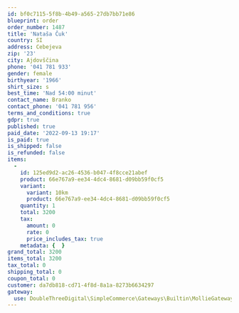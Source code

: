 ```yaml
---
id: bf0c7115-5f8b-4b49-a565-27db7bb71e86
blueprint: order
order_number: 1487
title: 'Nataša Čuk'
country: SI
address: Cebejeva
zip: '23'
city: Ajdovščina
phone: '041 781 933'
gender: female
birthyear: '1966'
shirt_size: s
best_time: 'Nad 54:00 minut'
contact_name: Branko
contact_phone: '041 781 956'
terms_and_conditions: true
gdpr: true
published: true
paid_date: '2022-09-13 19:17'
is_paid: true
is_shipped: false
is_refunded: false
items:
  -
    id: 125ed9d2-ac26-4536-b047-4f8cce21abef
    product: 66e767a9-ee34-4dc4-8681-d09bb59f0cf5
    variant:
      variant: 10km
      product: 66e767a9-ee34-4dc4-8681-d09bb59f0cf5
    quantity: 1
    total: 3200
    tax:
      amount: 0
      rate: 0
      price_includes_tax: true
    metadata: {  }
grand_total: 3200
items_total: 3200
tax_total: 0
shipping_total: 0
coupon_total: 0
customer: da7db818-cd71-4f8d-8a1a-8273b6634297
gateway:
  use: DoubleThreeDigital\SimpleCommerce\Gateways\Builtin\MollieGateway
---
```

